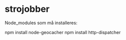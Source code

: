 # strojobber

Node_modules som må installeres:

npm install node-geocacher
npm install http-dispatcher
